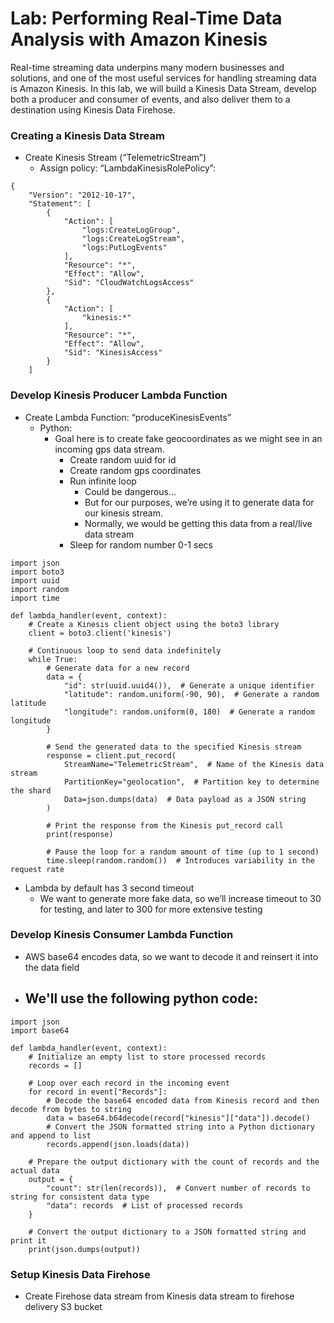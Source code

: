 # Lab: Performing Real-Time Data Analysis with Amazon Kinesis

Real-time streaming data underpins many modern businesses and solutions, and one of the most useful services for handling streaming data is Amazon Kinesis. In this lab, we will build a Kinesis Data Stream, develop both a producer and consumer of events, and also deliver them to a destination using Kinesis Data Firehose.

### Creating a Kinesis Data Stream

- Create Kinesis Stream (“TelemetricStream”)
    - Assign policy: “LambdaKinesisRolePolicy”:
``` 
{
	"Version": "2012-10-17",
	"Statement": [
		{
			"Action": [
				"logs:CreateLogGroup",
				"logs:CreateLogStream",
				"logs:PutLogEvents"
			],
			"Resource": "*",
			"Effect": "Allow",
			"Sid": "CloudWatchLogsAccess"
		},
		{
			"Action": [
				"kinesis:*"
			],
			"Resource": "*",
			"Effect": "Allow",
			"Sid": "KinesisAccess"
		}
	]
```
### Develop Kinesis Producer Lambda Function

- Create Lambda Function: “produceKinesisEvents”
    - Python:
        - Goal here is to create fake geocoordinates as we might see in an incoming gps data stream.
            - Create random uuid for id
            - Create random gps coordinates
            - Run infinite loop
                - Could be dangerous…
                - But for our purposes, we’re using it to generate data for our kinesis stream.
                - Normally, we would be getting this data from a real/live data stream
            - Sleep for random number 0-1 secs 
```
import json
import boto3
import uuid
import random
import time

def lambda_handler(event, context):
    # Create a Kinesis client object using the boto3 library
    client = boto3.client('kinesis')
    
    # Continuous loop to send data indefinitely
    while True:
        # Generate data for a new record
        data = {
            "id": str(uuid.uuid4()),  # Generate a unique identifier
            "latitude": random.uniform(-90, 90),  # Generate a random latitude
            "longitude": random.uniform(0, 180)  # Generate a random longitude
        }
    
        # Send the generated data to the specified Kinesis stream
        response = client.put_record(
            StreamName="TelemetricStream",  # Name of the Kinesis data stream
            PartitionKey="geolocation",  # Partition key to determine the shard
            Data=json.dumps(data)  # Data payload as a JSON string
        )
    
        # Print the response from the Kinesis put_record call
        print(response)
        
        # Pause the loop for a random amount of time (up to 1 second)
        time.sleep(random.random())  # Introduces variability in the request rate
```
- Lambda by default has 3 second timeout
    - We want to generate more fake data, so we’ll increase timeout to 30 for testing, and later to 300 for more extensive testing

### Develop Kinesis Consumer Lambda Function

- AWS base64 encodes data, so we want to decode it and reinsert it into the data field

- We'll use the following python code:
    - 
 
```
import json
import base64

def lambda_handler(event, context):
    # Initialize an empty list to store processed records
    records = []
    
    # Loop over each record in the incoming event
    for record in event["Records"]:
        # Decode the base64 encoded data from Kinesis record and then decode from bytes to string
        data = base64.b64decode(record["kinesis"]["data"]).decode()
        # Convert the JSON formatted string into a Python dictionary and append to list
        records.append(json.loads(data))
        
    # Prepare the output dictionary with the count of records and the actual data
    output = {
        "count": str(len(records)),  # Convert number of records to string for consistent data type
        "data": records  # List of processed records
    }
    
    # Convert the output dictionary to a JSON formatted string and print it
    print(json.dumps(output))
```
### Setup Kinesis Data Firehose

- Create Firehose data stream from Kinesis data stream to firehose delivery S3 bucket
